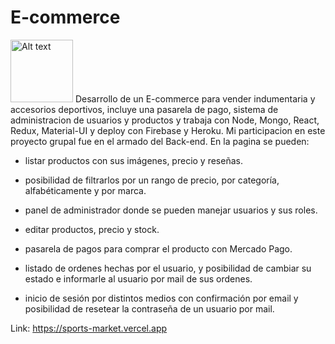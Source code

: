 # E-commerce
<img src="https://www.freeiconspng.com/uploads/exercise-sport-icon--7.png" height=100px width= 100px alt="Alt text" title="Optional title">
Desarrollo de un E-commerce para vender indumentaria y accesorios deportivos, incluye una pasarela de pago, sistema de administracion de usuarios y productos y trabaja con Node, Mongo, React, Redux, Material-UI y deploy con Firebase y Heroku. Mi participacion en este proyecto grupal fue en el armado del Back-end.
En la pagina se pueden:

- listar productos con sus imágenes, precio y reseñas.

- posibilidad de filtrarlos por un rango de precio, por categoría, alfabéticamente y por marca.

- panel de administrador donde se pueden manejar usuarios y sus roles.

- editar productos, precio y stock.

- pasarela de pagos para comprar el producto con Mercado Pago.

- listado de ordenes hechas por el usuario, y posibilidad de cambiar su estado e informarle al usuario por mail de sus ordenes.

- inicio de sesión por distintos medios con confirmación por email y posibilidad de resetear la contraseña de un usuario por mail.

Link:
https://sports-market.vercel.app
